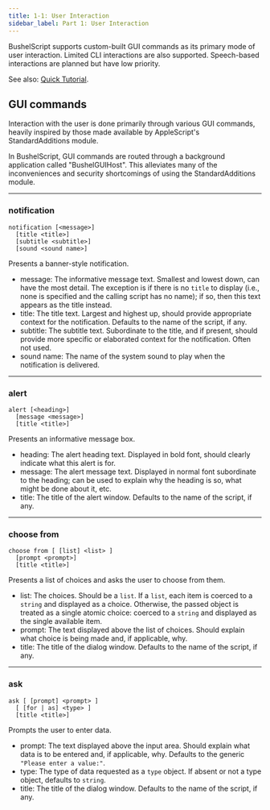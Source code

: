 ```yaml
---
title: 1-1: User Interaction
sidebar_label: Part 1: User Interaction
---
```


BushelScript supports custom-built GUI commands as its primary mode of user interaction. Limited CLI interactions are also supported. Speech-based interactions are planned but have low priority.

See also: [Quick Tutorial](../tutorial/user-interaction).

## GUI commands

Interaction with the user is done primarily through various GUI commands, heavily inspired by those made available by AppleScript's StandardAdditions module.

In BushelScript, GUI commands are routed through a background application called "BushelGUIHost". This alleviates many of the inconveniences and security shortcomings of using the StandardAdditions module.

---

### notification

    notification [<message>]
      [title <title>]
      [subtitle <subtitle>]
      [sound <sound name>]

Presents a banner-style notification.

- message: The informative message text. Smallest and lowest down, can have the most detail. The exception is if there is no `title` to display (i.e., none is specified and the calling script has no name); if so, then this text appears as the title instead.
- title: The title text. Largest and highest up, should provide appropriate context for the notification. Defaults to the name of the script, if any.
- subtitle: The subtitle text. Subordinate to the title, and if present, should provide more specific or elaborated context for the notification. Often not used.
- sound name: The name of the system sound to play when the notification is delivered.

---

### alert

    alert [<heading>]
      [message <message>]
      [title <title>]

Presents an informative message box.

- heading: The alert heading text. Displayed in bold font, should clearly indicate what this alert is for.
- message: The alert message text. Displayed in normal font subordinate to the heading; can be used to explain why the heading is so, what might be done about it, etc.
- title: The title of the alert window. Defaults to the name of the script, if any.

---

### choose from

    choose from [ [list] <list> ]
      [prompt <prompt>]
      [title <title>]

Presents a list of choices and asks the user to choose from them.

- list: The choices. Should be a `list`. If a `list`, each item is coerced to a `string` and displayed as a choice. Otherwise, the passed object is treated as a single atomic choice: coerced to a `string` and displayed as the single available item.
- prompt: The text displayed above the list of choices. Should explain what choice is being made and, if applicable, why.
- title: The title of the dialog window. Defaults to the name of the script, if any.

---

### ask

    ask [ [prompt] <prompt> ]
      [ [for | as] <type> ]
      [title <title>]

Prompts the user to enter data.

- prompt: The text displayed above the input area. Should explain what data is to be entered and, if applicable, why. Defaults to the generic `"Please enter a value:"`.
- type: The type of data requested as a `type` object. If absent or not a type object, defaults to `string`.
- title: The title of the dialog window. Defaults to the name of the script, if any.

